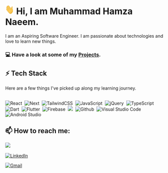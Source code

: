 
# <img src="https://raw.githubusercontent.com/ABSphreak/ABSphreak/master/gifs/Hi.gif" height="32px" width="28px"> Hi, I am Muhammad Hamza Naeem.

I am an Aspiring Software Engineer. I am passionate about technologies and love to learn new things.

### 💻 Have a look at some of my [Projects](https://hamzanaeem03.github.io/projects/).


## ⚡ Tech Stack


Here are a few things I've picked up along my learning journey.<br><br>



 ![React](https://img.shields.io/badge/-React-05122A?style=flat&logo=react)&nbsp;    ![Next](https://img.shields.io/badge/-Next-05122A?style=flat&logo=next.js)&nbsp;     ![TailwindCSS](https://img.shields.io/badge/-Tailwindcss-05122A?style=flat&logo=tailwindcss)&nbsp;    ![JavaScript](https://img.shields.io/badge/-JavaScript-05122A?style=flat&logo=javascript)&nbsp;    ![jQuery](https://img.shields.io/badge/-jQuery-05122A?style=flat&logo=jquery)&nbsp;    ![TypeScript](https://img.shields.io/badge/-TypeScript-05122A?style=flat&logo=typescript)&nbsp;    ![Dart](https://img.shields.io/badge/-Dart-05122A?style=flat&logo=dart)&nbsp;    ![Flutter](https://img.shields.io/badge/-Flutter-05122A?style=flat&logo=flutter)&nbsp;    ![Firebase](https://img.shields.io/badge/-Firebase-05122A?style=flat&logo=firebase)&nbsp;    ![](https://img.shields.io/badge/-Git-05122A?style=flat&logo=git)&nbsp; ![Github](https://img.shields.io/badge/-Github-05122A?style=flat&logo=github)&nbsp;    ![Visual Studio Code](https://img.shields.io/badge/-Visual%20Studio%20Code-05122A?style=flat&logo=visual-studio-code)&nbsp;    ![Android Studio](https://img.shields.io/badge/-Android%20Studio-05122A?style=flat&logo=android-studio&logoColor=007ACC)&nbsp;


 
 

## 📫 How to reach me:

<a href="https://wa.me/+923273751674"><img src="https://img.shields.io/badge/-WhatsApp-25D366?style=flat&logo=WhatsApp&logoColor=white"/></a> &nbsp;

<a href="www.linkedin.com/in/hamzanaeem03"><img alt="LinkedIn" src="https://img.shields.io/badge/linkedin%20-%230077B5.svg?&style=flat&logo=linkedin&logoColor=white"/></a> &nbsp;

<a href="mailto:mhamzanaeem03@gmail.com"><img alt="Gmail" src="https://img.shields.io/badge/Gmail-D14836?style=flat&logo=gmail&logoColor=white" /></a> &nbsp;







<!--### Hi there 👋   👨‍💻

**hamzanaeem03/hamzanaeem03** is a ✨ _special_ ✨ repository because its `README.md` (this file) appears on your GitHub profile.

Here are some ideas to get you started:

- 🔭 I’m currently working on ...
- 🌱 I’m currently learning ...
- 👯 I’m looking to collaborate on ...
- 🤔 I’m looking for help with ...
- 💬 Ask me about ...
- 📫 How to reach me: ...
- 😄 Pronouns: ...
- ⚡ Fun fact: ...
-->
 <!--![React](https://img.shields.io/badge/React-05122A?style=flat&logo=react)&nbsp; 
 
 ![MySQL](https://img.shields.io/badge/MySQL-00000F?style=for-the-badge&logo=mysql&logoColor=white) 
 ![MongoDB](https://img.shields.io/badge/MongoDB-4EA94B?style=for-the-badge&logo=mongodb&logoColor=white)
 <a href="https://instagram.com/abhi_1507"><img src="https://img.shields.io/badge/-@abhi__1507_-E4405F?style=flat&logo=Instagram&logoColor=white"/></a> &nbsp;
-->



